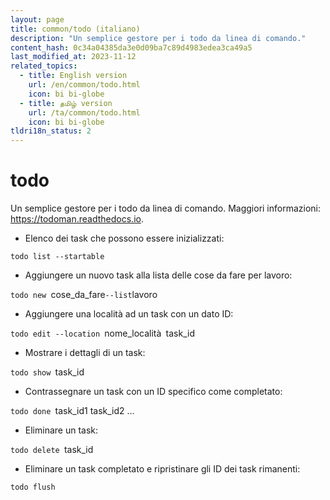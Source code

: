 ```yaml
---
layout: page
title: common/todo (italiano)
description: "Un semplice gestore per i todo da linea di comando."
content_hash: 0c34a04385da3e0d09ba7c89d4983edea3ca49a5
last_modified_at: 2023-11-12
related_topics:
  - title: English version
    url: /en/common/todo.html
    icon: bi bi-globe
  - title: தமிழ் version
    url: /ta/common/todo.html
    icon: bi bi-globe
tldri18n_status: 2
---
```

# todo

Un semplice gestore per i todo da linea di comando.
Maggiori informazioni: <https://todoman.readthedocs.io>.

- Elenco dei task che possono essere inizializzati:

`todo list --startable`

- Aggiungere un nuovo task alla lista delle cose da fare per lavoro:

`todo new `<span class="tldr-var badge badge-pill bg-dark-lm bg-white-dm text-white-lm text-dark-dm font-weight-bold">cose_da_fare</span>` --list `<span class="tldr-var badge badge-pill bg-dark-lm bg-white-dm text-white-lm text-dark-dm font-weight-bold">lavoro</span>

- Aggiungere una località ad un task con un dato ID:

`todo edit --location `<span class="tldr-var badge badge-pill bg-dark-lm bg-white-dm text-white-lm text-dark-dm font-weight-bold">nome_località</span>` `<span class="tldr-var badge badge-pill bg-dark-lm bg-white-dm text-white-lm text-dark-dm font-weight-bold">task_id</span>

- Mostrare i dettagli di un task:

`todo show `<span class="tldr-var badge badge-pill bg-dark-lm bg-white-dm text-white-lm text-dark-dm font-weight-bold">task_id</span>

- Contrassegnare un task con un ID specifico come completato:

`todo done `<span class="tldr-var badge badge-pill bg-dark-lm bg-white-dm text-white-lm text-dark-dm font-weight-bold">task_id1 task_id2 ...</span>

- Eliminare un task:

`todo delete `<span class="tldr-var badge badge-pill bg-dark-lm bg-white-dm text-white-lm text-dark-dm font-weight-bold">task_id</span>

- Eliminare un task completato e ripristinare gli ID dei task rimanenti:

`todo flush`
